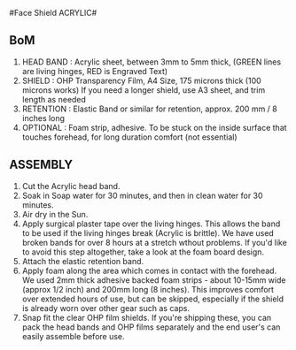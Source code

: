 #Face Shield ACRYLIC#

## BoM ##

1. HEAD BAND : Acrylic sheet, between 3mm to 5mm thick, (GREEN lines are living hinges, RED is Engraved Text)
2. SHIELD : OHP Transparency Film, A4 Size, 175 microns thick (100 microns works)
    If you need a longer shield, use A3 sheet, and trim length as needed
3. RETENTION : Elastic Band or similar for retention, approx. 200 mm / 8 inches long
4. OPTIONAL : Foam strip, adhesive. To be stuck on the inside surface that touches forehead, for long duration comfort (not essential)


## ASSEMBLY ##

1. Cut the Acrylic head band.
2. Soak in Soap water for 30 minutes, and then in clean water for 30 minutes.
3. Air dry in the Sun.
4. Apply surgical plaster tape over the living hinges. This allows the band to be used if the living hinges break (Acrylic is brittle). We have used broken bands for over 8 hours at a stretch wthout problems. If you'd like to avoid this step altogether, take a look at the foam board design.
5. Attach the elastic retention band.
6. Apply foam along the area which comes in contact with the forehead. We used 2mm thick adhesive backed foam strips - about 10-15mm wide (approx 1/2 inch) and 200mm long (8 inches). This improves comfort over extended hours of use, but can be skipped, especially if the shield is already worn over other gear such as caps.
7. Snap fit the clear OHP film shields. If you're shipping these, you can pack the head bands and OHP films separately and the end user's can easily assemble before use.
